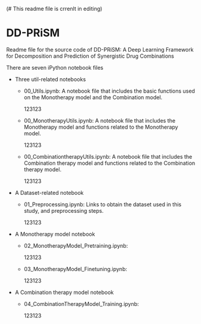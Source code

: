 (# This readme file is crrenlt in editing)


# DD-PRiSM
Readme file for the source code of DD-PRiSM: A Deep Learning Framework for Decomposition and Prediction of Synergistic Drug Combinations


There are seven iPython notebook files

- Three util-related notebooks
  - 00_Utils.ipynb: A notebook file that includes the basic functions used on the Monotherapy model and the Combination model.
 
    123123

  - 00_MonotherapyUtils.ipynb: A notebook file that includes the Monotherapy model and functions related to the Monotherapy model.
 
    123123

  - 00_CombinationtherapyUtils.ipynb: A notebook file that includes the Combination therapy model and functions related to the Combination therapy model.
 
    123123

- A Dataset-related notebook
  - 01_Preprocessing.ipynb: Links to obtain the dataset used in this study, and preprocessing steps.

    123123
    
- A Monotherapy model notebook
  - 02_MonotherapyModel_Pretraining.ipynb:

    123123
    
  - 03_MonotherapyModel_Finetuning.ipynb:
 
    123123
    
- A Combination therapy model notebook
  - 04_CombinationTherapyModel_Training.ipynb:
 
    123123

